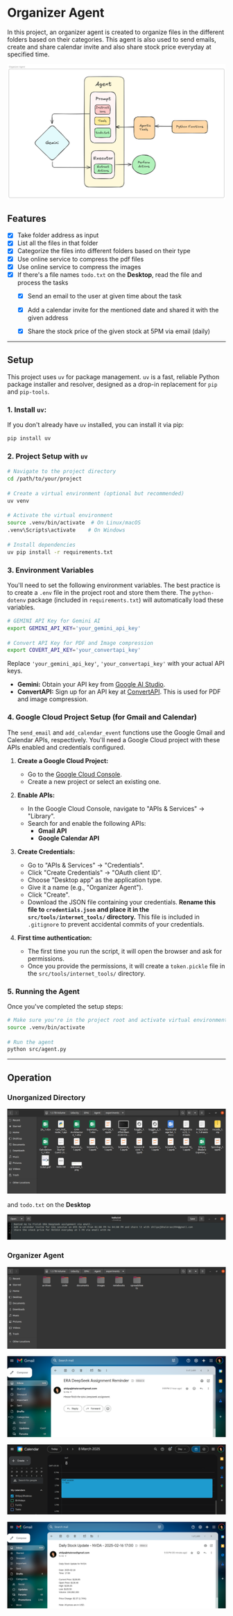 # Organizer Agent

In this project, an organizer agent is created to organize files in the different folders based on their categories. This agent is also used to send emails, create and share calendar invite and also share stock price everyday at specified time.

![Organizer Agent Architecture](./assets/OrgAgent.png)



## Features

- [x] Take folder address as input
- [x] List all the files in that folder
- [x] Categorize the files into different folders based on their type
- [x] Use online service to compress the pdf files
- [x] Use online service to compress the images
- [x] If there's a file names `todo.txt` on the **Desktop**, read the file and process the tasks
    - [x] Send an email to the user at given time about the task
    - [x] Add a calendar invite for the mentioned date and shared it with the given address
    - [x] Share the stock price of the given stock at 5PM via email (daily)



---



## Setup 

This project uses `uv` for package management.  `uv` is a fast, reliable Python package installer and resolver, designed as a drop-in replacement for `pip` and `pip-tools`.

### 1. Install `uv`:

If you don't already have `uv` installed, you can install it via pip:

```bash
pip install uv
```



### 2. Project Setup with `uv`

   ```bash
# Navigate to the project directory
cd /path/to/your/project

# Create a virtual environment (optional but recommended)
uv venv

# Activate the virtual environment
source .venv/bin/activate  # On Linux/macOS
.venv\Scripts\activate    # On Windows

# Install dependencies
uv pip install -r requirements.txt
   ```



### 3. Environment Variables

You'll need to set the following environment variables.  The best practice is to create a `.env` file in the project root and store them there.  The `python-dotenv` package (included in `requirements.txt`) will automatically load these variables.

```bash
# GEMINI API Key for Gemini AI
export GEMINI_API_KEY='your_gemini_api_key'

# Convert API Key for PDF and Image compression
export COVERT_API_KEY='your_convertapi_key'
```

Replace `'your_gemini_api_key'`, `'your_convertapi_key'` with your actual API keys.

- **Gemini:** Obtain your API key from [Google AI Studio](https://ai.google.dev/).
- **ConvertAPI:** Sign up for an API key at [ConvertAPI](https://www.convertapi.com/).  This is used for PDF and image compression.



### 4. Google Cloud Project Setup (for Gmail and Calendar)

The `send_email` and `add_calendar_event` functions use the Google Gmail and Calendar APIs, respectively.  You'll need a Google Cloud project with these APIs enabled and credentials configured.

1.  **Create a Google Cloud Project:**

    *   Go to the [Google Cloud Console](https://console.cloud.google.com/).
    *   Create a new project or select an existing one.

2.  **Enable APIs:**

    *   In the Google Cloud Console, navigate to "APIs & Services" -> "Library".
    *   Search for and enable the following APIs:
        *   **Gmail API**
        *   **Google Calendar API**

3.  **Create Credentials:**

    *   Go to "APIs & Services" -> "Credentials".
    *   Click "Create Credentials" -> "OAuth client ID".
    *   Choose "Desktop app" as the application type.
    *   Give it a name (e.g., "Organizer Agent").
    *   Click "Create".
    *   Download the JSON file containing your credentials.  **Rename this file to `credentials.json` and place it in the `src/tools/internet_tools/` directory.**  This file is included in `.gitignore` to prevent accidental commits of your credentials.

4. **First time authentication:**
    * The first time you run the script, it will open the browser and ask for permissions.
    * Once you provide the permissions, it will create a `token.pickle` file in the `src/tools/internet_tools/` directory.



### 5. Running the Agent

Once you've completed the setup steps:

```bash
# Make sure you're in the project root and activate virtual environment
source .venv/bin/activate

# Run the agent
python src/agent.py
```



---



## Operation

### Unorganized Directory

![Unorganized directory](./assets/unorganized.png)

and `todo.txt` on the **Desktop**

![TODO](./assets/todo.png)



### Organizer Agent

![Organized](./assets/organized.png)

![Email](./assets/email.png)

![Calendar](./assets/calendar.png)

![Stock price mail](./assets/stock_mail.png)